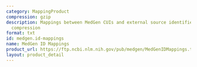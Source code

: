 ```yaml
---
category: MappingProduct
compression: gzip
description: Mappings between MedGen CUIs and external source identifiers with gzip
  compression
format: txt
id: medgen.id-mappings
name: MedGen ID Mappings
product_url: https://ftp.ncbi.nlm.nih.gov/pub/medgen/MedGenIDMappings.txt.gz
layout: product_detail
---
```

